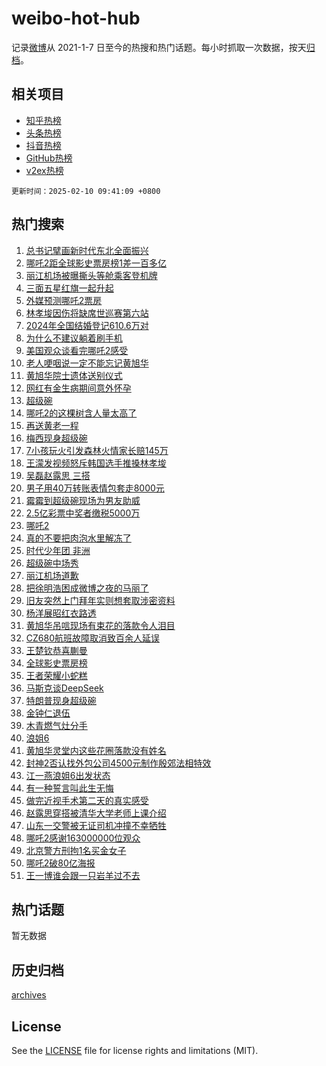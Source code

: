 # weibo-hot-hub

记录[微博](https://www.weibo.com)从 2021-1-7 日至今的热搜和热门话题。每小时抓取一次数据，按天[归档](archives)。

## 相关项目

- [知乎热榜](https://github.com/snaildev/zhihu-hot-hub)
- [头条热榜](https://github.com/snaildev/toutiao-hot-hub)
- [抖音热榜](https://github.com/snaildev/douyin-hot-hub)
- [GitHub热榜](https://github.com/snaildev/github-hot-hub)
- [v2ex热榜](https://github.com/snaildev/v2ex-hot-hub)


`更新时间：2025-02-10 09:41:09 +0800`

## 热门搜索

1. [总书记擘画新时代东北全面振兴](https://m.weibo.cn/search?containerid=100103type%3D1%26t%3D10%26q%3D%23%E6%80%BB%E4%B9%A6%E8%AE%B0%E6%93%98%E7%94%BB%E6%96%B0%E6%97%B6%E4%BB%A3%E4%B8%9C%E5%8C%97%E5%85%A8%E9%9D%A2%E6%8C%AF%E5%85%B4%23&stream_entry_id=51&isnewpage=1&extparam=seat%3D1%26stream_entry_id%3D51%26c_type%3D51%26q%3D%2523%25E6%2580%25BB%25E4%25B9%25A6%25E8%25AE%25B0%25E6%2593%2598%25E7%2594%25BB%25E6%2596%25B0%25E6%2597%25B6%25E4%25BB%25A3%25E4%25B8%259C%25E5%258C%2597%25E5%2585%25A8%25E9%259D%25A2%25E6%258C%25AF%25E5%2585%25B4%2523%26dgr%3D0%26cate%3D10103%26pos%3D0%26filter_type%3Drealtimehot%26display_time%3D1739151668%26pre_seqid%3D17391516688000113602384)
1. [哪吒2距全球影史票房榜1差一百多亿](https://m.weibo.cn/search?containerid=100103type%3D1%26t%3D10%26q%3D%23%E5%93%AA%E5%90%922%E8%B7%9D%E5%85%A8%E7%90%83%E5%BD%B1%E5%8F%B2%E7%A5%A8%E6%88%BF%E6%A6%9C1%E5%B7%AE%E4%B8%80%E7%99%BE%E5%A4%9A%E4%BA%BF%23&stream_entry_id=31&isnewpage=1&extparam=seat%3D1%26c_type%3D31%26cate%3D5001%26lcate%3D5001%26stream_entry_id%3D31%26band_rank%3D1%26q%3D%2523%25E5%2593%25AA%25E5%2590%25922%25E8%25B7%259D%25E5%2585%25A8%25E7%2590%2583%25E5%25BD%25B1%25E5%258F%25B2%25E7%25A5%25A8%25E6%2588%25BF%25E6%25A6%259C1%25E5%25B7%25AE%25E4%25B8%2580%25E7%2599%25BE%25E5%25A4%259A%25E4%25BA%25BF%2523%26dgr%3D0%26flag%3D2%26pos%3D0%26realpos%3D1%26filter_type%3Drealtimehot%26display_time%3D1739151668%26pre_seqid%3D17391516688000113602384)
1. [丽江机场被曝撕头等舱乘客登机牌](https://m.weibo.cn/search?containerid=100103type%3D1%26t%3D10%26q%3D%23%E4%B8%BD%E6%B1%9F%E6%9C%BA%E5%9C%BA%E8%A2%AB%E6%9B%9D%E6%92%95%E5%A4%B4%E7%AD%89%E8%88%B1%E4%B9%98%E5%AE%A2%E7%99%BB%E6%9C%BA%E7%89%8C%23&stream_entry_id=31&isnewpage=1&extparam=seat%3D1%26c_type%3D31%26cate%3D5001%26lcate%3D5001%26stream_entry_id%3D31%26band_rank%3D2%26q%3D%2523%25E4%25B8%25BD%25E6%25B1%259F%25E6%259C%25BA%25E5%259C%25BA%25E8%25A2%25AB%25E6%259B%259D%25E6%2592%2595%25E5%25A4%25B4%25E7%25AD%2589%25E8%2588%25B1%25E4%25B9%2598%25E5%25AE%25A2%25E7%2599%25BB%25E6%259C%25BA%25E7%2589%258C%2523%26dgr%3D0%26flag%3D2%26pos%3D1%26realpos%3D2%26filter_type%3Drealtimehot%26display_time%3D1739151668%26pre_seqid%3D17391516688000113602384)
1. [三面五星红旗一起升起](https://m.weibo.cn/search?containerid=100103type%3D1%26t%3D10%26q%3D%23%E4%B8%89%E9%9D%A2%E4%BA%94%E6%98%9F%E7%BA%A2%E6%97%97%E4%B8%80%E8%B5%B7%E5%8D%87%E8%B5%B7%23&stream_entry_id=31&isnewpage=1&extparam=seat%3D1%26c_type%3D31%26cate%3D5001%26lcate%3D5001%26stream_entry_id%3D31%26band_rank%3D3%26q%3D%2523%25E4%25B8%2589%25E9%259D%25A2%25E4%25BA%2594%25E6%2598%259F%25E7%25BA%25A2%25E6%2597%2597%25E4%25B8%2580%25E8%25B5%25B7%25E5%258D%2587%25E8%25B5%25B7%2523%26dgr%3D0%26flag%3D0%26pos%3D2%26realpos%3D3%26filter_type%3Drealtimehot%26display_time%3D1739151668%26pre_seqid%3D17391516688000113602384)
1. [外媒预测哪吒2票房](https://m.weibo.cn/search?containerid=100103type%3D1%26t%3D10%26q%3D%23%E5%A4%96%E5%AA%92%E9%A2%84%E6%B5%8B%E5%93%AA%E5%90%922%E7%A5%A8%E6%88%BF%23&stream_entry_id=31&isnewpage=1&extparam=seat%3D1%26c_type%3D31%26cate%3D5001%26lcate%3D5001%26stream_entry_id%3D31%26band_rank%3D4%26q%3D%2523%25E5%25A4%2596%25E5%25AA%2592%25E9%25A2%2584%25E6%25B5%258B%25E5%2593%25AA%25E5%2590%25922%25E7%25A5%25A8%25E6%2588%25BF%2523%26dgr%3D0%26flag%3D1%26pos%3D3%26realpos%3D4%26filter_type%3Drealtimehot%26display_time%3D1739151668%26pre_seqid%3D17391516688000113602384)
1. [林孝埈因伤将缺席世巡赛第六站](https://m.weibo.cn/search?containerid=100103type%3D1%26t%3D10%26q%3D%23%E6%9E%97%E5%AD%9D%E5%9F%88%E5%9B%A0%E4%BC%A4%E5%B0%86%E7%BC%BA%E5%B8%AD%E4%B8%96%E5%B7%A1%E8%B5%9B%E7%AC%AC%E5%85%AD%E7%AB%99%23&stream_entry_id=31&isnewpage=1&extparam=seat%3D1%26c_type%3D31%26cate%3D5001%26lcate%3D5001%26stream_entry_id%3D31%26band_rank%3D5%26q%3D%2523%25E6%259E%2597%25E5%25AD%259D%25E5%259F%2588%25E5%259B%25A0%25E4%25BC%25A4%25E5%25B0%2586%25E7%25BC%25BA%25E5%25B8%25AD%25E4%25B8%2596%25E5%25B7%25A1%25E8%25B5%259B%25E7%25AC%25AC%25E5%2585%25AD%25E7%25AB%2599%2523%26dgr%3D0%26flag%3D1%26pos%3D4%26realpos%3D5%26filter_type%3Drealtimehot%26display_time%3D1739151668%26pre_seqid%3D17391516688000113602384)
1. [2024年全国结婚登记610.6万对](https://m.weibo.cn/search?containerid=100103type%3D1%26t%3D10%26q%3D%232024%E5%B9%B4%E5%85%A8%E5%9B%BD%E7%BB%93%E5%A9%9A%E7%99%BB%E8%AE%B0610.6%E4%B8%87%E5%AF%B9%23&stream_entry_id=31&isnewpage=1&extparam=seat%3D1%26c_type%3D31%26cate%3D5001%26lcate%3D5001%26stream_entry_id%3D31%26band_rank%3D6%26q%3D%25232024%25E5%25B9%25B4%25E5%2585%25A8%25E5%259B%25BD%25E7%25BB%2593%25E5%25A9%259A%25E7%2599%25BB%25E8%25AE%25B0610.6%25E4%25B8%2587%25E5%25AF%25B9%2523%26dgr%3D0%26flag%3D0%26pos%3D5%26realpos%3D6%26filter_type%3Drealtimehot%26display_time%3D1739151668%26pre_seqid%3D17391516688000113602384)
1. [为什么不建议躺着刷手机](https://m.weibo.cn/search?containerid=100103type%3D1%26t%3D10%26q%3D%23%E4%B8%BA%E4%BB%80%E4%B9%88%E4%B8%8D%E5%BB%BA%E8%AE%AE%E8%BA%BA%E7%9D%80%E5%88%B7%E6%89%8B%E6%9C%BA%23&stream_entry_id=31&isnewpage=1&extparam=seat%3D1%26c_type%3D31%26cate%3D5001%26lcate%3D5001%26stream_entry_id%3D31%26band_rank%3D7%26q%3D%2523%25E4%25B8%25BA%25E4%25BB%2580%25E4%25B9%2588%25E4%25B8%258D%25E5%25BB%25BA%25E8%25AE%25AE%25E8%25BA%25BA%25E7%259D%2580%25E5%2588%25B7%25E6%2589%258B%25E6%259C%25BA%2523%26dgr%3D0%26flag%3D0%26pos%3D6%26realpos%3D7%26filter_type%3Drealtimehot%26display_time%3D1739151668%26pre_seqid%3D17391516688000113602384)
1. [美国观众谈看完哪吒2感受](https://m.weibo.cn/search?containerid=100103type%3D1%26t%3D10%26q%3D%23%E7%BE%8E%E5%9B%BD%E8%A7%82%E4%BC%97%E8%B0%88%E7%9C%8B%E5%AE%8C%E5%93%AA%E5%90%922%E6%84%9F%E5%8F%97%23&stream_entry_id=31&isnewpage=1&extparam=seat%3D1%26c_type%3D31%26cate%3D5001%26lcate%3D5001%26stream_entry_id%3D31%26band_rank%3D8%26q%3D%2523%25E7%25BE%258E%25E5%259B%25BD%25E8%25A7%2582%25E4%25BC%2597%25E8%25B0%2588%25E7%259C%258B%25E5%25AE%258C%25E5%2593%25AA%25E5%2590%25922%25E6%2584%259F%25E5%258F%2597%2523%26dgr%3D0%26flag%3D2%26pos%3D7%26realpos%3D8%26filter_type%3Drealtimehot%26display_time%3D1739151668%26pre_seqid%3D17391516688000113602384)
1. [老人哽咽说一定不能忘记黄旭华](https://m.weibo.cn/search?containerid=100103type%3D1%26t%3D10%26q%3D%23%E8%80%81%E4%BA%BA%E5%93%BD%E5%92%BD%E8%AF%B4%E4%B8%80%E5%AE%9A%E4%B8%8D%E8%83%BD%E5%BF%98%E8%AE%B0%E9%BB%84%E6%97%AD%E5%8D%8E%23&stream_entry_id=31&isnewpage=1&extparam=seat%3D1%26c_type%3D31%26cate%3D5001%26lcate%3D5001%26stream_entry_id%3D31%26band_rank%3D9%26q%3D%2523%25E8%2580%2581%25E4%25BA%25BA%25E5%2593%25BD%25E5%2592%25BD%25E8%25AF%25B4%25E4%25B8%2580%25E5%25AE%259A%25E4%25B8%258D%25E8%2583%25BD%25E5%25BF%2598%25E8%25AE%25B0%25E9%25BB%2584%25E6%2597%25AD%25E5%258D%258E%2523%26dgr%3D0%26flag%3D0%26pos%3D8%26realpos%3D9%26filter_type%3Drealtimehot%26display_time%3D1739151668%26pre_seqid%3D17391516688000113602384)
1. [黄旭华院士遗体送别仪式](https://m.weibo.cn/search?containerid=100103type%3D1%26t%3D10%26q%3D%23%E9%BB%84%E6%97%AD%E5%8D%8E%E9%99%A2%E5%A3%AB%E9%81%97%E4%BD%93%E9%80%81%E5%88%AB%E4%BB%AA%E5%BC%8F%23&stream_entry_id=31&isnewpage=1&extparam=seat%3D1%26c_type%3D31%26cate%3D5001%26lcate%3D5001%26stream_entry_id%3D31%26band_rank%3D10%26q%3D%2523%25E9%25BB%2584%25E6%2597%25AD%25E5%258D%258E%25E9%2599%25A2%25E5%25A3%25AB%25E9%2581%2597%25E4%25BD%2593%25E9%2580%2581%25E5%2588%25AB%25E4%25BB%25AA%25E5%25BC%258F%2523%26dgr%3D0%26flag%3D1%26pos%3D9%26realpos%3D10%26filter_type%3Drealtimehot%26display_time%3D1739151668%26pre_seqid%3D17391516688000113602384)
1. [网红有金生病期间意外怀孕](https://m.weibo.cn/search?containerid=100103type%3D1%26t%3D10%26q%3D%23%E7%BD%91%E7%BA%A2%E6%9C%89%E9%87%91%E7%94%9F%E7%97%85%E6%9C%9F%E9%97%B4%E6%84%8F%E5%A4%96%E6%80%80%E5%AD%95%23&stream_entry_id=31&isnewpage=1&extparam=seat%3D1%26c_type%3D31%26cate%3D5001%26lcate%3D5001%26stream_entry_id%3D31%26band_rank%3D11%26q%3D%2523%25E7%25BD%2591%25E7%25BA%25A2%25E6%259C%2589%25E9%2587%2591%25E7%2594%259F%25E7%2597%2585%25E6%259C%259F%25E9%2597%25B4%25E6%2584%258F%25E5%25A4%2596%25E6%2580%2580%25E5%25AD%2595%2523%26dgr%3D0%26flag%3D1%26pos%3D10%26realpos%3D11%26filter_type%3Drealtimehot%26display_time%3D1739151668%26pre_seqid%3D17391516688000113602384)
1. [超级碗](https://m.weibo.cn/search?containerid=100103type%3D1%26t%3D10%26q%3D%E8%B6%85%E7%BA%A7%E7%A2%97&stream_entry_id=31&isnewpage=1&extparam=seat%3D1%26c_type%3D31%26cate%3D5001%26lcate%3D5001%26stream_entry_id%3D31%26band_rank%3D12%26q%3D%25E8%25B6%2585%25E7%25BA%25A7%25E7%25A2%2597%26dgr%3D0%26flag%3D0%26pos%3D11%26realpos%3D12%26filter_type%3Drealtimehot%26display_time%3D1739151668%26pre_seqid%3D17391516688000113602384)
1. [哪吒2的这棵树含人量太高了](https://m.weibo.cn/search?containerid=100103type%3D1%26t%3D10%26q%3D%23%E5%93%AA%E5%90%922%E7%9A%84%E8%BF%99%E6%A3%B5%E6%A0%91%E5%90%AB%E4%BA%BA%E9%87%8F%E5%A4%AA%E9%AB%98%E4%BA%86%23&stream_entry_id=31&isnewpage=1&extparam=seat%3D1%26c_type%3D31%26cate%3D5001%26lcate%3D5001%26stream_entry_id%3D31%26band_rank%3D13%26q%3D%2523%25E5%2593%25AA%25E5%2590%25922%25E7%259A%2584%25E8%25BF%2599%25E6%25A3%25B5%25E6%25A0%2591%25E5%2590%25AB%25E4%25BA%25BA%25E9%2587%258F%25E5%25A4%25AA%25E9%25AB%2598%25E4%25BA%2586%2523%26dgr%3D0%26flag%3D0%26pos%3D12%26realpos%3D13%26filter_type%3Drealtimehot%26display_time%3D1739151668%26pre_seqid%3D17391516688000113602384)
1. [再送黄老一程](https://m.weibo.cn/search?containerid=100103type%3D1%26t%3D10%26q%3D%23%E5%86%8D%E9%80%81%E9%BB%84%E8%80%81%E4%B8%80%E7%A8%8B%23&stream_entry_id=31&isnewpage=1&extparam=seat%3D1%26c_type%3D31%26cate%3D5001%26lcate%3D5001%26stream_entry_id%3D31%26band_rank%3D14%26q%3D%2523%25E5%2586%258D%25E9%2580%2581%25E9%25BB%2584%25E8%2580%2581%25E4%25B8%2580%25E7%25A8%258B%2523%26dgr%3D0%26flag%3D1%26pos%3D13%26realpos%3D14%26filter_type%3Drealtimehot%26display_time%3D1739151668%26pre_seqid%3D17391516688000113602384)
1. [梅西现身超级碗](https://m.weibo.cn/search?containerid=100103type%3D1%26t%3D10%26q%3D%23%E6%A2%85%E8%A5%BF%E7%8E%B0%E8%BA%AB%E8%B6%85%E7%BA%A7%E7%A2%97%23&stream_entry_id=31&isnewpage=1&extparam=seat%3D1%26c_type%3D31%26cate%3D5001%26lcate%3D5001%26stream_entry_id%3D31%26band_rank%3D15%26q%3D%2523%25E6%25A2%2585%25E8%25A5%25BF%25E7%258E%25B0%25E8%25BA%25AB%25E8%25B6%2585%25E7%25BA%25A7%25E7%25A2%2597%2523%26dgr%3D0%26flag%3D1%26pos%3D14%26realpos%3D15%26filter_type%3Drealtimehot%26display_time%3D1739151668%26pre_seqid%3D17391516688000113602384)
1. [7小孩玩火引发森林火情家长赔145万](https://m.weibo.cn/search?containerid=100103type%3D1%26t%3D10%26q%3D%237%E5%B0%8F%E5%AD%A9%E7%8E%A9%E7%81%AB%E5%BC%95%E5%8F%91%E6%A3%AE%E6%9E%97%E7%81%AB%E6%83%85%E5%AE%B6%E9%95%BF%E8%B5%94145%E4%B8%87%23&stream_entry_id=31&isnewpage=1&extparam=seat%3D1%26c_type%3D31%26cate%3D5001%26lcate%3D5001%26stream_entry_id%3D31%26band_rank%3D16%26q%3D%25237%25E5%25B0%258F%25E5%25AD%25A9%25E7%258E%25A9%25E7%2581%25AB%25E5%25BC%2595%25E5%258F%2591%25E6%25A3%25AE%25E6%259E%2597%25E7%2581%25AB%25E6%2583%2585%25E5%25AE%25B6%25E9%2595%25BF%25E8%25B5%2594145%25E4%25B8%2587%2523%26dgr%3D0%26flag%3D0%26pos%3D15%26realpos%3D16%26filter_type%3Drealtimehot%26display_time%3D1739151668%26pre_seqid%3D17391516688000113602384)
1. [王濛发视频怒斥韩国选手推搡林孝埈](https://m.weibo.cn/search?containerid=100103type%3D1%26t%3D10%26q%3D%23%E7%8E%8B%E6%BF%9B%E5%8F%91%E8%A7%86%E9%A2%91%E6%80%92%E6%96%A5%E9%9F%A9%E5%9B%BD%E9%80%89%E6%89%8B%E6%8E%A8%E6%90%A1%E6%9E%97%E5%AD%9D%E5%9F%88%23&stream_entry_id=31&isnewpage=1&extparam=seat%3D1%26c_type%3D31%26cate%3D5001%26lcate%3D5001%26stream_entry_id%3D31%26band_rank%3D17%26q%3D%2523%25E7%258E%258B%25E6%25BF%259B%25E5%258F%2591%25E8%25A7%2586%25E9%25A2%2591%25E6%2580%2592%25E6%2596%25A5%25E9%259F%25A9%25E5%259B%25BD%25E9%2580%2589%25E6%2589%258B%25E6%258E%25A8%25E6%2590%25A1%25E6%259E%2597%25E5%25AD%259D%25E5%259F%2588%2523%26dgr%3D0%26flag%3D0%26pos%3D16%26realpos%3D17%26filter_type%3Drealtimehot%26display_time%3D1739151668%26pre_seqid%3D17391516688000113602384)
1. [吴磊赵露思 三搭](https://m.weibo.cn/search?containerid=100103type%3D1%26t%3D10%26q%3D%E5%90%B4%E7%A3%8A%E8%B5%B5%E9%9C%B2%E6%80%9D+%E4%B8%89%E6%90%AD&stream_entry_id=31&isnewpage=1&extparam=seat%3D1%26c_type%3D31%26cate%3D5001%26lcate%3D5001%26stream_entry_id%3D31%26band_rank%3D18%26q%3D%25E5%2590%25B4%25E7%25A3%258A%25E8%25B5%25B5%25E9%259C%25B2%25E6%2580%259D%2520%25E4%25B8%2589%25E6%2590%25AD%26dgr%3D0%26flag%3D0%26pos%3D17%26realpos%3D18%26filter_type%3Drealtimehot%26display_time%3D1739151668%26pre_seqid%3D17391516688000113602384)
1. [男子用40万转账表情包套走8000元](https://m.weibo.cn/search?containerid=100103type%3D1%26t%3D10%26q%3D%23%E7%94%B7%E5%AD%90%E7%94%A840%E4%B8%87%E8%BD%AC%E8%B4%A6%E8%A1%A8%E6%83%85%E5%8C%85%E5%A5%97%E8%B5%B08000%E5%85%83%23&stream_entry_id=31&isnewpage=1&extparam=seat%3D1%26c_type%3D31%26cate%3D5001%26lcate%3D5001%26stream_entry_id%3D31%26band_rank%3D19%26q%3D%2523%25E7%2594%25B7%25E5%25AD%2590%25E7%2594%25A840%25E4%25B8%2587%25E8%25BD%25AC%25E8%25B4%25A6%25E8%25A1%25A8%25E6%2583%2585%25E5%258C%2585%25E5%25A5%2597%25E8%25B5%25B08000%25E5%2585%2583%2523%26dgr%3D0%26flag%3D0%26pos%3D18%26realpos%3D19%26filter_type%3Drealtimehot%26display_time%3D1739151668%26pre_seqid%3D17391516688000113602384)
1. [霉霉到超级碗现场为男友助威](https://m.weibo.cn/search?containerid=100103type%3D1%26t%3D10%26q%3D%23%E9%9C%89%E9%9C%89%E5%88%B0%E8%B6%85%E7%BA%A7%E7%A2%97%E7%8E%B0%E5%9C%BA%E4%B8%BA%E7%94%B7%E5%8F%8B%E5%8A%A9%E5%A8%81%23&stream_entry_id=31&isnewpage=1&extparam=seat%3D1%26c_type%3D31%26cate%3D5001%26lcate%3D5001%26stream_entry_id%3D31%26band_rank%3D20%26q%3D%2523%25E9%259C%2589%25E9%259C%2589%25E5%2588%25B0%25E8%25B6%2585%25E7%25BA%25A7%25E7%25A2%2597%25E7%258E%25B0%25E5%259C%25BA%25E4%25B8%25BA%25E7%2594%25B7%25E5%258F%258B%25E5%258A%25A9%25E5%25A8%2581%2523%26dgr%3D0%26flag%3D1%26pos%3D19%26realpos%3D20%26filter_type%3Drealtimehot%26display_time%3D1739151668%26pre_seqid%3D17391516688000113602384)
1. [2.5亿彩票中奖者缴税5000万](https://m.weibo.cn/search?containerid=100103type%3D1%26t%3D10%26q%3D%232.5%E4%BA%BF%E5%BD%A9%E7%A5%A8%E4%B8%AD%E5%A5%96%E8%80%85%E7%BC%B4%E7%A8%8E5000%E4%B8%87%23&stream_entry_id=31&isnewpage=1&extparam=seat%3D1%26c_type%3D31%26cate%3D5001%26lcate%3D5001%26stream_entry_id%3D31%26band_rank%3D21%26q%3D%25232.5%25E4%25BA%25BF%25E5%25BD%25A9%25E7%25A5%25A8%25E4%25B8%25AD%25E5%25A5%2596%25E8%2580%2585%25E7%25BC%25B4%25E7%25A8%258E5000%25E4%25B8%2587%2523%26dgr%3D0%26flag%3D1%26pos%3D20%26realpos%3D21%26filter_type%3Drealtimehot%26display_time%3D1739151668%26pre_seqid%3D17391516688000113602384)
1. [哪吒2](https://m.weibo.cn/search?containerid=100103type%3D1%26t%3D10%26q%3D%E5%93%AA%E5%90%922&stream_entry_id=31&isnewpage=1&extparam=seat%3D1%26c_type%3D31%26cate%3D5001%26lcate%3D5001%26stream_entry_id%3D31%26band_rank%3D22%26q%3D%25E5%2593%25AA%25E5%2590%25922%26dgr%3D0%26flag%3D1%26pos%3D21%26realpos%3D22%26filter_type%3Drealtimehot%26display_time%3D1739151668%26pre_seqid%3D17391516688000113602384)
1. [真的不要把肉泡水里解冻了](https://m.weibo.cn/search?containerid=100103type%3D1%26t%3D10%26q%3D%23%E7%9C%9F%E7%9A%84%E4%B8%8D%E8%A6%81%E6%8A%8A%E8%82%89%E6%B3%A1%E6%B0%B4%E9%87%8C%E8%A7%A3%E5%86%BB%E4%BA%86%23&stream_entry_id=31&isnewpage=1&extparam=seat%3D1%26c_type%3D31%26cate%3D5001%26lcate%3D5001%26stream_entry_id%3D31%26band_rank%3D23%26q%3D%2523%25E7%259C%259F%25E7%259A%2584%25E4%25B8%258D%25E8%25A6%2581%25E6%258A%258A%25E8%2582%2589%25E6%25B3%25A1%25E6%25B0%25B4%25E9%2587%258C%25E8%25A7%25A3%25E5%2586%25BB%25E4%25BA%2586%2523%26dgr%3D0%26flag%3D0%26pos%3D22%26realpos%3D23%26filter_type%3Drealtimehot%26display_time%3D1739151668%26pre_seqid%3D17391516688000113602384)
1. [时代少年团 非洲](https://m.weibo.cn/search?containerid=100103type%3D1%26t%3D10%26q%3D%E6%97%B6%E4%BB%A3%E5%B0%91%E5%B9%B4%E5%9B%A2+%E9%9D%9E%E6%B4%B2&stream_entry_id=31&isnewpage=1&extparam=seat%3D1%26c_type%3D31%26cate%3D5001%26lcate%3D5001%26stream_entry_id%3D31%26band_rank%3D24%26q%3D%25E6%2597%25B6%25E4%25BB%25A3%25E5%25B0%2591%25E5%25B9%25B4%25E5%259B%25A2%2520%25E9%259D%259E%25E6%25B4%25B2%26dgr%3D0%26flag%3D1%26pos%3D23%26realpos%3D24%26filter_type%3Drealtimehot%26display_time%3D1739151668%26pre_seqid%3D17391516688000113602384)
1. [超级碗中场秀](https://m.weibo.cn/search?containerid=100103type%3D1%26t%3D10%26q%3D%E8%B6%85%E7%BA%A7%E7%A2%97%E4%B8%AD%E5%9C%BA%E7%A7%80&stream_entry_id=31&isnewpage=1&extparam=seat%3D1%26c_type%3D31%26cate%3D5001%26lcate%3D5001%26stream_entry_id%3D31%26band_rank%3D25%26q%3D%25E8%25B6%2585%25E7%25BA%25A7%25E7%25A2%2597%25E4%25B8%25AD%25E5%259C%25BA%25E7%25A7%2580%26dgr%3D0%26flag%3D1%26pos%3D24%26realpos%3D25%26filter_type%3Drealtimehot%26display_time%3D1739151668%26pre_seqid%3D17391516688000113602384)
1. [丽江机场道歉](https://m.weibo.cn/search?containerid=100103type%3D1%26t%3D10%26q%3D%23%E4%B8%BD%E6%B1%9F%E6%9C%BA%E5%9C%BA%E9%81%93%E6%AD%89%23&stream_entry_id=31&isnewpage=1&extparam=seat%3D1%26c_type%3D31%26cate%3D5001%26lcate%3D5001%26stream_entry_id%3D31%26band_rank%3D26%26q%3D%2523%25E4%25B8%25BD%25E6%25B1%259F%25E6%259C%25BA%25E5%259C%25BA%25E9%2581%2593%25E6%25AD%2589%2523%26dgr%3D0%26flag%3D0%26pos%3D25%26realpos%3D26%26filter_type%3Drealtimehot%26display_time%3D1739151668%26pre_seqid%3D17391516688000113602384)
1. [把徐明浩困成微博之夜的马丽了](https://m.weibo.cn/search?containerid=100103type%3D1%26t%3D10%26q%3D%23%E6%8A%8A%E5%BE%90%E6%98%8E%E6%B5%A9%E5%9B%B0%E6%88%90%E5%BE%AE%E5%8D%9A%E4%B9%8B%E5%A4%9C%E7%9A%84%E9%A9%AC%E4%B8%BD%E4%BA%86%23&stream_entry_id=31&isnewpage=1&extparam=seat%3D1%26c_type%3D31%26cate%3D5001%26lcate%3D5001%26stream_entry_id%3D31%26band_rank%3D27%26q%3D%2523%25E6%258A%258A%25E5%25BE%2590%25E6%2598%258E%25E6%25B5%25A9%25E5%259B%25B0%25E6%2588%2590%25E5%25BE%25AE%25E5%258D%259A%25E4%25B9%258B%25E5%25A4%259C%25E7%259A%2584%25E9%25A9%25AC%25E4%25B8%25BD%25E4%25BA%2586%2523%26dgr%3D0%26flag%3D1%26pos%3D26%26realpos%3D27%26filter_type%3Drealtimehot%26display_time%3D1739151668%26pre_seqid%3D17391516688000113602384)
1. [旧友突然上门拜年实则想套取涉密资料](https://m.weibo.cn/search?containerid=100103type%3D1%26t%3D10%26q%3D%23%E6%97%A7%E5%8F%8B%E7%AA%81%E7%84%B6%E4%B8%8A%E9%97%A8%E6%8B%9C%E5%B9%B4%E5%AE%9E%E5%88%99%E6%83%B3%E5%A5%97%E5%8F%96%E6%B6%89%E5%AF%86%E8%B5%84%E6%96%99%23&stream_entry_id=31&isnewpage=1&extparam=seat%3D1%26c_type%3D31%26cate%3D5001%26lcate%3D5001%26stream_entry_id%3D31%26band_rank%3D28%26q%3D%2523%25E6%2597%25A7%25E5%258F%258B%25E7%25AA%2581%25E7%2584%25B6%25E4%25B8%258A%25E9%2597%25A8%25E6%258B%259C%25E5%25B9%25B4%25E5%25AE%259E%25E5%2588%2599%25E6%2583%25B3%25E5%25A5%2597%25E5%258F%2596%25E6%25B6%2589%25E5%25AF%2586%25E8%25B5%2584%25E6%2596%2599%2523%26dgr%3D0%26flag%3D1%26pos%3D27%26realpos%3D28%26filter_type%3Drealtimehot%26display_time%3D1739151668%26pre_seqid%3D17391516688000113602384)
1. [杨洋展昭红衣路透](https://m.weibo.cn/search?containerid=100103type%3D1%26t%3D10%26q%3D%23%E6%9D%A8%E6%B4%8B%E5%B1%95%E6%98%AD%E7%BA%A2%E8%A1%A3%E8%B7%AF%E9%80%8F%23&stream_entry_id=31&isnewpage=1&extparam=seat%3D1%26c_type%3D31%26cate%3D5001%26lcate%3D5001%26stream_entry_id%3D31%26band_rank%3D29%26q%3D%2523%25E6%259D%25A8%25E6%25B4%258B%25E5%25B1%2595%25E6%2598%25AD%25E7%25BA%25A2%25E8%25A1%25A3%25E8%25B7%25AF%25E9%2580%258F%2523%26dgr%3D0%26flag%3D1%26pos%3D28%26realpos%3D29%26filter_type%3Drealtimehot%26display_time%3D1739151668%26pre_seqid%3D17391516688000113602384)
1. [黄旭华吊唁现场有束花的落款令人泪目](https://m.weibo.cn/search?containerid=100103type%3D1%26t%3D10%26q%3D%23%E9%BB%84%E6%97%AD%E5%8D%8E%E5%90%8A%E5%94%81%E7%8E%B0%E5%9C%BA%E6%9C%89%E6%9D%9F%E8%8A%B1%E7%9A%84%E8%90%BD%E6%AC%BE%E4%BB%A4%E4%BA%BA%E6%B3%AA%E7%9B%AE%23&stream_entry_id=31&isnewpage=1&extparam=seat%3D1%26c_type%3D31%26cate%3D5001%26lcate%3D5001%26stream_entry_id%3D31%26band_rank%3D30%26q%3D%2523%25E9%25BB%2584%25E6%2597%25AD%25E5%258D%258E%25E5%2590%258A%25E5%2594%2581%25E7%258E%25B0%25E5%259C%25BA%25E6%259C%2589%25E6%259D%259F%25E8%258A%25B1%25E7%259A%2584%25E8%2590%25BD%25E6%25AC%25BE%25E4%25BB%25A4%25E4%25BA%25BA%25E6%25B3%25AA%25E7%259B%25AE%2523%26dgr%3D0%26flag%3D1%26pos%3D29%26realpos%3D30%26filter_type%3Drealtimehot%26display_time%3D1739151668%26pre_seqid%3D17391516688000113602384)
1. [CZ680航班故障取消致百余人延误](https://m.weibo.cn/search?containerid=100103type%3D1%26t%3D10%26q%3D%23CZ680%E8%88%AA%E7%8F%AD%E6%95%85%E9%9A%9C%E5%8F%96%E6%B6%88%E8%87%B4%E7%99%BE%E4%BD%99%E4%BA%BA%E5%BB%B6%E8%AF%AF%23&stream_entry_id=31&isnewpage=1&extparam=seat%3D1%26c_type%3D31%26cate%3D5001%26lcate%3D5001%26stream_entry_id%3D31%26band_rank%3D31%26q%3D%2523CZ680%25E8%2588%25AA%25E7%258F%25AD%25E6%2595%2585%25E9%259A%259C%25E5%258F%2596%25E6%25B6%2588%25E8%2587%25B4%25E7%2599%25BE%25E4%25BD%2599%25E4%25BA%25BA%25E5%25BB%25B6%25E8%25AF%25AF%2523%26dgr%3D0%26flag%3D1%26pos%3D30%26realpos%3D31%26filter_type%3Drealtimehot%26display_time%3D1739151668%26pre_seqid%3D17391516688000113602384)
1. [王楚钦恭喜蒯曼](https://m.weibo.cn/search?containerid=100103type%3D1%26t%3D10%26q%3D%23%E7%8E%8B%E6%A5%9A%E9%92%A6%E6%81%AD%E5%96%9C%E8%92%AF%E6%9B%BC%23&stream_entry_id=31&isnewpage=1&extparam=seat%3D1%26c_type%3D31%26cate%3D5001%26lcate%3D5001%26stream_entry_id%3D31%26band_rank%3D32%26q%3D%2523%25E7%258E%258B%25E6%25A5%259A%25E9%2592%25A6%25E6%2581%25AD%25E5%2596%259C%25E8%2592%25AF%25E6%259B%25BC%2523%26dgr%3D0%26flag%3D0%26pos%3D31%26realpos%3D32%26filter_type%3Drealtimehot%26display_time%3D1739151668%26pre_seqid%3D17391516688000113602384)
1. [全球影史票房榜](https://m.weibo.cn/search?containerid=100103type%3D1%26t%3D10%26q%3D%E5%85%A8%E7%90%83%E5%BD%B1%E5%8F%B2%E7%A5%A8%E6%88%BF%E6%A6%9C&stream_entry_id=31&isnewpage=1&extparam=seat%3D1%26c_type%3D31%26cate%3D5001%26lcate%3D5001%26stream_entry_id%3D31%26band_rank%3D33%26q%3D%25E5%2585%25A8%25E7%2590%2583%25E5%25BD%25B1%25E5%258F%25B2%25E7%25A5%25A8%25E6%2588%25BF%25E6%25A6%259C%26dgr%3D0%26flag%3D1%26pos%3D32%26realpos%3D33%26filter_type%3Drealtimehot%26display_time%3D1739151668%26pre_seqid%3D17391516688000113602384)
1. [王者荣耀小蛇糕](https://m.weibo.cn/search?containerid=100103type%3D1%26t%3D10%26q%3D%E7%8E%8B%E8%80%85%E8%8D%A3%E8%80%80%E5%B0%8F%E8%9B%87%E7%B3%95&stream_entry_id=31&isnewpage=1&extparam=seat%3D1%26c_type%3D31%26cate%3D5001%26lcate%3D5001%26stream_entry_id%3D31%26band_rank%3D34%26q%3D%25E7%258E%258B%25E8%2580%2585%25E8%258D%25A3%25E8%2580%2580%25E5%25B0%258F%25E8%259B%2587%25E7%25B3%2595%26dgr%3D0%26flag%3D1%26pos%3D33%26realpos%3D34%26filter_type%3Drealtimehot%26display_time%3D1739151668%26pre_seqid%3D17391516688000113602384)
1. [马斯克谈DeepSeek](https://m.weibo.cn/search?containerid=100103type%3D1%26t%3D10%26q%3D%E9%A9%AC%E6%96%AF%E5%85%8B%E8%B0%88DeepSeek&stream_entry_id=31&isnewpage=1&extparam=seat%3D1%26c_type%3D31%26cate%3D5001%26lcate%3D5001%26stream_entry_id%3D31%26band_rank%3D35%26q%3D%25E9%25A9%25AC%25E6%2596%25AF%25E5%2585%258B%25E8%25B0%2588DeepSeek%26dgr%3D0%26flag%3D0%26pos%3D34%26realpos%3D35%26filter_type%3Drealtimehot%26display_time%3D1739151668%26pre_seqid%3D17391516688000113602384)
1. [特朗普现身超级碗](https://m.weibo.cn/search?containerid=100103type%3D1%26t%3D10%26q%3D%23%E7%89%B9%E6%9C%97%E6%99%AE%E7%8E%B0%E8%BA%AB%E8%B6%85%E7%BA%A7%E7%A2%97%23&stream_entry_id=31&isnewpage=1&extparam=seat%3D1%26c_type%3D31%26cate%3D5001%26lcate%3D5001%26stream_entry_id%3D31%26band_rank%3D36%26q%3D%2523%25E7%2589%25B9%25E6%259C%2597%25E6%2599%25AE%25E7%258E%25B0%25E8%25BA%25AB%25E8%25B6%2585%25E7%25BA%25A7%25E7%25A2%2597%2523%26dgr%3D0%26flag%3D1%26pos%3D35%26realpos%3D36%26filter_type%3Drealtimehot%26display_time%3D1739151668%26pre_seqid%3D17391516688000113602384)
1. [金钟仁退伍](https://m.weibo.cn/search?containerid=100103type%3D1%26t%3D10%26q%3D%23%E9%87%91%E9%92%9F%E4%BB%81%E9%80%80%E4%BC%8D%23&stream_entry_id=31&isnewpage=1&extparam=seat%3D1%26c_type%3D31%26cate%3D5001%26lcate%3D5001%26stream_entry_id%3D31%26band_rank%3D37%26q%3D%2523%25E9%2587%2591%25E9%2592%259F%25E4%25BB%2581%25E9%2580%2580%25E4%25BC%258D%2523%26dgr%3D0%26flag%3D0%26pos%3D36%26realpos%3D37%26filter_type%3Drealtimehot%26display_time%3D1739151668%26pre_seqid%3D17391516688000113602384)
1. [木青燃气灶分手](https://m.weibo.cn/search?containerid=100103type%3D1%26t%3D10%26q%3D%E6%9C%A8%E9%9D%92%E7%87%83%E6%B0%94%E7%81%B6%E5%88%86%E6%89%8B&stream_entry_id=31&isnewpage=1&extparam=seat%3D1%26c_type%3D31%26cate%3D5001%26lcate%3D5001%26stream_entry_id%3D31%26band_rank%3D38%26q%3D%25E6%259C%25A8%25E9%259D%2592%25E7%2587%2583%25E6%25B0%2594%25E7%2581%25B6%25E5%2588%2586%25E6%2589%258B%26dgr%3D0%26flag%3D0%26pos%3D37%26realpos%3D38%26filter_type%3Drealtimehot%26display_time%3D1739151668%26pre_seqid%3D17391516688000113602384)
1. [浪姐6](https://m.weibo.cn/search?containerid=100103type%3D1%26t%3D10%26q%3D%E6%B5%AA%E5%A7%906&stream_entry_id=31&isnewpage=1&extparam=seat%3D1%26c_type%3D31%26cate%3D5001%26lcate%3D5001%26stream_entry_id%3D31%26band_rank%3D39%26q%3D%25E6%25B5%25AA%25E5%25A7%25906%26dgr%3D0%26flag%3D1%26pos%3D38%26realpos%3D39%26filter_type%3Drealtimehot%26display_time%3D1739151668%26pre_seqid%3D17391516688000113602384)
1. [黄旭华灵堂内这些花圈落款没有姓名](https://m.weibo.cn/search?containerid=100103type%3D1%26t%3D10%26q%3D%23%E9%BB%84%E6%97%AD%E5%8D%8E%E7%81%B5%E5%A0%82%E5%86%85%E8%BF%99%E4%BA%9B%E8%8A%B1%E5%9C%88%E8%90%BD%E6%AC%BE%E6%B2%A1%E6%9C%89%E5%A7%93%E5%90%8D%23&stream_entry_id=31&isnewpage=1&extparam=seat%3D1%26c_type%3D31%26cate%3D5001%26lcate%3D5001%26stream_entry_id%3D31%26band_rank%3D40%26q%3D%2523%25E9%25BB%2584%25E6%2597%25AD%25E5%258D%258E%25E7%2581%25B5%25E5%25A0%2582%25E5%2586%2585%25E8%25BF%2599%25E4%25BA%259B%25E8%258A%25B1%25E5%259C%2588%25E8%2590%25BD%25E6%25AC%25BE%25E6%25B2%25A1%25E6%259C%2589%25E5%25A7%2593%25E5%2590%258D%2523%26dgr%3D0%26flag%3D1%26pos%3D39%26realpos%3D40%26filter_type%3Drealtimehot%26display_time%3D1739151668%26pre_seqid%3D17391516688000113602384)
1. [封神2否认找外包公司4500元制作殷郊法相特效](https://m.weibo.cn/search?containerid=100103type%3D1%26t%3D10%26q%3D%E5%B0%81%E7%A5%9E2%E5%90%A6%E8%AE%A4%E6%89%BE%E5%A4%96%E5%8C%85%E5%85%AC%E5%8F%B84500%E5%85%83%E5%88%B6%E4%BD%9C%E6%AE%B7%E9%83%8A%E6%B3%95%E7%9B%B8%E7%89%B9%E6%95%88&stream_entry_id=31&isnewpage=1&extparam=seat%3D1%26c_type%3D31%26cate%3D5001%26lcate%3D5001%26stream_entry_id%3D31%26band_rank%3D41%26q%3D%25E5%25B0%2581%25E7%25A5%259E2%25E5%2590%25A6%25E8%25AE%25A4%25E6%2589%25BE%25E5%25A4%2596%25E5%258C%2585%25E5%2585%25AC%25E5%258F%25B84500%25E5%2585%2583%25E5%2588%25B6%25E4%25BD%259C%25E6%25AE%25B7%25E9%2583%258A%25E6%25B3%2595%25E7%259B%25B8%25E7%2589%25B9%25E6%2595%2588%26dgr%3D0%26flag%3D0%26pos%3D40%26realpos%3D41%26filter_type%3Drealtimehot%26display_time%3D1739151668%26pre_seqid%3D17391516688000113602384)
1. [江一燕浪姐6出发状态](https://m.weibo.cn/search?containerid=100103type%3D1%26t%3D10%26q%3D%E6%B1%9F%E4%B8%80%E7%87%95%E6%B5%AA%E5%A7%906%E5%87%BA%E5%8F%91%E7%8A%B6%E6%80%81&stream_entry_id=31&isnewpage=1&extparam=seat%3D1%26c_type%3D31%26cate%3D5001%26lcate%3D5001%26stream_entry_id%3D31%26band_rank%3D42%26q%3D%25E6%25B1%259F%25E4%25B8%2580%25E7%2587%2595%25E6%25B5%25AA%25E5%25A7%25906%25E5%2587%25BA%25E5%258F%2591%25E7%258A%25B6%25E6%2580%2581%26dgr%3D0%26flag%3D1%26pos%3D41%26realpos%3D42%26filter_type%3Drealtimehot%26display_time%3D1739151668%26pre_seqid%3D17391516688000113602384)
1. [有一种誓言叫此生无悔](https://m.weibo.cn/search?containerid=100103type%3D1%26t%3D10%26q%3D%23%E6%9C%89%E4%B8%80%E7%A7%8D%E8%AA%93%E8%A8%80%E5%8F%AB%E6%AD%A4%E7%94%9F%E6%97%A0%E6%82%94%23&stream_entry_id=31&isnewpage=1&extparam=seat%3D1%26c_type%3D31%26cate%3D5001%26lcate%3D5001%26stream_entry_id%3D31%26band_rank%3D43%26q%3D%2523%25E6%259C%2589%25E4%25B8%2580%25E7%25A7%258D%25E8%25AA%2593%25E8%25A8%2580%25E5%258F%25AB%25E6%25AD%25A4%25E7%2594%259F%25E6%2597%25A0%25E6%2582%2594%2523%26dgr%3D0%26flag%3D1%26pos%3D42%26realpos%3D43%26filter_type%3Drealtimehot%26display_time%3D1739151668%26pre_seqid%3D17391516688000113602384)
1. [做完近视手术第二天的真实感受](https://m.weibo.cn/search?containerid=100103type%3D1%26t%3D10%26q%3D%23%E5%81%9A%E5%AE%8C%E8%BF%91%E8%A7%86%E6%89%8B%E6%9C%AF%E7%AC%AC%E4%BA%8C%E5%A4%A9%E7%9A%84%E7%9C%9F%E5%AE%9E%E6%84%9F%E5%8F%97%23&stream_entry_id=31&isnewpage=1&extparam=seat%3D1%26c_type%3D31%26cate%3D5001%26lcate%3D5001%26stream_entry_id%3D31%26band_rank%3D44%26q%3D%2523%25E5%2581%259A%25E5%25AE%258C%25E8%25BF%2591%25E8%25A7%2586%25E6%2589%258B%25E6%259C%25AF%25E7%25AC%25AC%25E4%25BA%258C%25E5%25A4%25A9%25E7%259A%2584%25E7%259C%259F%25E5%25AE%259E%25E6%2584%259F%25E5%258F%2597%2523%26dgr%3D0%26flag%3D0%26pos%3D43%26realpos%3D44%26filter_type%3Drealtimehot%26display_time%3D1739151668%26pre_seqid%3D17391516688000113602384)
1. [赵露思穿搭被清华大学老师上课介绍](https://m.weibo.cn/search?containerid=100103type%3D1%26t%3D10%26q%3D%23%E8%B5%B5%E9%9C%B2%E6%80%9D%E7%A9%BF%E6%90%AD%E8%A2%AB%E6%B8%85%E5%8D%8E%E5%A4%A7%E5%AD%A6%E8%80%81%E5%B8%88%E4%B8%8A%E8%AF%BE%E4%BB%8B%E7%BB%8D%23&stream_entry_id=31&isnewpage=1&extparam=seat%3D1%26c_type%3D31%26cate%3D5001%26lcate%3D5001%26stream_entry_id%3D31%26band_rank%3D45%26q%3D%2523%25E8%25B5%25B5%25E9%259C%25B2%25E6%2580%259D%25E7%25A9%25BF%25E6%2590%25AD%25E8%25A2%25AB%25E6%25B8%2585%25E5%258D%258E%25E5%25A4%25A7%25E5%25AD%25A6%25E8%2580%2581%25E5%25B8%2588%25E4%25B8%258A%25E8%25AF%25BE%25E4%25BB%258B%25E7%25BB%258D%2523%26dgr%3D0%26flag%3D0%26pos%3D44%26realpos%3D45%26filter_type%3Drealtimehot%26display_time%3D1739151668%26pre_seqid%3D17391516688000113602384)
1. [山东一交警被无证司机冲撞不幸牺牲](https://m.weibo.cn/search?containerid=100103type%3D1%26t%3D10%26q%3D%23%E5%B1%B1%E4%B8%9C%E4%B8%80%E4%BA%A4%E8%AD%A6%E8%A2%AB%E6%97%A0%E8%AF%81%E5%8F%B8%E6%9C%BA%E5%86%B2%E6%92%9E%E4%B8%8D%E5%B9%B8%E7%89%BA%E7%89%B2%23&stream_entry_id=31&isnewpage=1&extparam=seat%3D1%26c_type%3D31%26cate%3D5001%26lcate%3D5001%26stream_entry_id%3D31%26band_rank%3D46%26q%3D%2523%25E5%25B1%25B1%25E4%25B8%259C%25E4%25B8%2580%25E4%25BA%25A4%25E8%25AD%25A6%25E8%25A2%25AB%25E6%2597%25A0%25E8%25AF%2581%25E5%258F%25B8%25E6%259C%25BA%25E5%2586%25B2%25E6%2592%259E%25E4%25B8%258D%25E5%25B9%25B8%25E7%2589%25BA%25E7%2589%25B2%2523%26dgr%3D0%26flag%3D0%26pos%3D45%26realpos%3D46%26filter_type%3Drealtimehot%26display_time%3D1739151668%26pre_seqid%3D17391516688000113602384)
1. [哪吒2感谢163000000位观众](https://m.weibo.cn/search?containerid=100103type%3D1%26t%3D10%26q%3D%23%E5%93%AA%E5%90%922%E6%84%9F%E8%B0%A2163000000%E4%BD%8D%E8%A7%82%E4%BC%97%23&stream_entry_id=31&isnewpage=1&extparam=seat%3D1%26c_type%3D31%26cate%3D5001%26lcate%3D5001%26stream_entry_id%3D31%26band_rank%3D47%26q%3D%2523%25E5%2593%25AA%25E5%2590%25922%25E6%2584%259F%25E8%25B0%25A2163000000%25E4%25BD%258D%25E8%25A7%2582%25E4%25BC%2597%2523%26dgr%3D0%26flag%3D0%26pos%3D46%26realpos%3D47%26filter_type%3Drealtimehot%26display_time%3D1739151668%26pre_seqid%3D17391516688000113602384)
1. [北京警方刑拘1名买金女子](https://m.weibo.cn/search?containerid=100103type%3D1%26t%3D10%26q%3D%23%E5%8C%97%E4%BA%AC%E8%AD%A6%E6%96%B9%E5%88%91%E6%8B%981%E5%90%8D%E4%B9%B0%E9%87%91%E5%A5%B3%E5%AD%90%23&stream_entry_id=31&isnewpage=1&extparam=seat%3D1%26c_type%3D31%26cate%3D5001%26lcate%3D5001%26stream_entry_id%3D31%26band_rank%3D48%26q%3D%2523%25E5%258C%2597%25E4%25BA%25AC%25E8%25AD%25A6%25E6%2596%25B9%25E5%2588%2591%25E6%258B%25981%25E5%2590%258D%25E4%25B9%25B0%25E9%2587%2591%25E5%25A5%25B3%25E5%25AD%2590%2523%26dgr%3D0%26flag%3D1%26pos%3D47%26realpos%3D48%26filter_type%3Drealtimehot%26display_time%3D1739151668%26pre_seqid%3D17391516688000113602384)
1. [哪吒2破80亿海报](https://m.weibo.cn/search?containerid=100103type%3D1%26t%3D10%26q%3D%23%E5%93%AA%E5%90%922%E7%A0%B480%E4%BA%BF%E6%B5%B7%E6%8A%A5%23&stream_entry_id=31&isnewpage=1&extparam=seat%3D1%26c_type%3D31%26cate%3D5001%26lcate%3D5001%26stream_entry_id%3D31%26band_rank%3D49%26q%3D%2523%25E5%2593%25AA%25E5%2590%25922%25E7%25A0%25B480%25E4%25BA%25BF%25E6%25B5%25B7%25E6%258A%25A5%2523%26dgr%3D0%26flag%3D1%26pos%3D48%26realpos%3D49%26filter_type%3Drealtimehot%26display_time%3D1739151668%26pre_seqid%3D17391516688000113602384)
1. [王一博谁会跟一只岩羊过不去](https://m.weibo.cn/search?containerid=100103type%3D1%26t%3D10%26q%3D%23%E7%8E%8B%E4%B8%80%E5%8D%9A%E8%B0%81%E4%BC%9A%E8%B7%9F%E4%B8%80%E5%8F%AA%E5%B2%A9%E7%BE%8A%E8%BF%87%E4%B8%8D%E5%8E%BB%23&stream_entry_id=31&isnewpage=1&extparam=seat%3D1%26c_type%3D31%26cate%3D5001%26lcate%3D5001%26stream_entry_id%3D31%26band_rank%3D50%26q%3D%2523%25E7%258E%258B%25E4%25B8%2580%25E5%258D%259A%25E8%25B0%2581%25E4%25BC%259A%25E8%25B7%259F%25E4%25B8%2580%25E5%258F%25AA%25E5%25B2%25A9%25E7%25BE%258A%25E8%25BF%2587%25E4%25B8%258D%25E5%258E%25BB%2523%26dgr%3D0%26flag%3D0%26pos%3D49%26realpos%3D50%26filter_type%3Drealtimehot%26display_time%3D1739151668%26pre_seqid%3D17391516688000113602384)

## 热门话题

暂无数据

## 历史归档

[archives](archives)

## License

See the [LICENSE](LICENSE) file for license rights and limitations (MIT).
